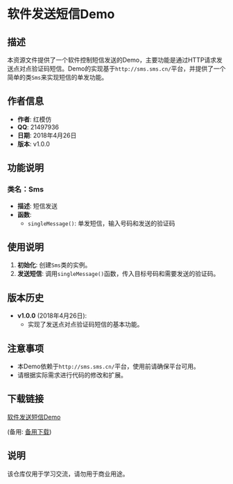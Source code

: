 # 软件发送短信Demo

## 描述

本资源文件提供了一个软件控制短信发送的Demo，主要功能是通过HTTP请求发送点对点验证码短信。Demo的实现基于`http://sms.sms.cn/`平台，并提供了一个简单的类`Sms`来实现短信的单发功能。

## 作者信息

- **作者**: 红模仿
- **QQ**: 21497936
- **日期**: 2018年4月26日
- **版本**: v1.0.0

## 功能说明

### 类名：Sms

- **描述**: 短信发送
- **函数**:
  - `singleMessage()`: 单发短信，输入号码和发送的验证码

## 使用说明

1. **初始化**: 创建`Sms`类的实例。
2. **发送短信**: 调用`singleMessage()`函数，传入目标号码和需要发送的验证码。

## 版本历史

- **v1.0.0** (2018年4月26日):
  - 实现了发送点对点验证码短信的基本功能。

## 注意事项

- 本Demo依赖于`http://sms.sms.cn/`平台，使用前请确保平台可用。
- 请根据实际需求进行代码的修改和扩展。

## 下载链接
[软件发送短信Demo](https://pan.quark.cn/s/0a0cf9e00acd) 

(备用: [备用下载](https://pan.baidu.com/s/1K3cvsJ0ultH30iax4YYshA?pwd=1234))

## 说明

该仓库仅用于学习交流，请勿用于商业用途。
